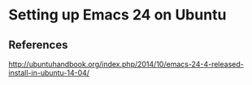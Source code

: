 # Setting up Emacs 24 on Ubuntu

## References

http://ubuntuhandbook.org/index.php/2014/10/emacs-24-4-released-install-in-ubuntu-14-04/
